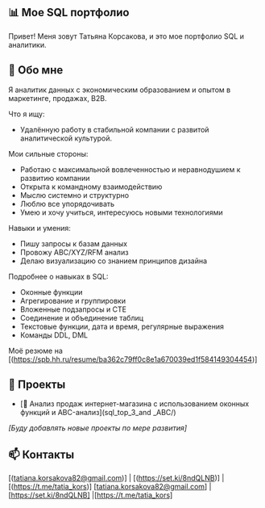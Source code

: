 ## 📊 Мое SQL портфолио

Привет! Меня зовут Татьяна Корсакова, и это мое портфолио SQL и аналитики.

## 🎯 Обо мне
Я аналитик данных с экономическим образованием и опытом в маркетинге, продажах, B2B.

Что я ищу:
- Удалённую работу в стабильной компании с развитой аналитической культурой.

Мои сильные стороны:
- Работаю с максимальной вовлеченностью и неравнодушием к развитию компании
- Открыта к командному взаимодействию
- Мыслю системно и структурно
- Люблю все упорядочивать
- Умею и хочу учиться, интересуюсь новыми технологиями

Навыки и умения:
- Пишу запросы к базам данных
- Провожу ABC/XYZ/RFM анализ
- Делаю визуализацию со знанием принципов дизайна

Подробнее о навыках в SQL:
 - Оконные функции
 - Агрегирование и группировки
 - Вложенные подзапросы и CTE
 - Соединение и объединение таблиц
 - Текстовые функции, дата и время, регулярные выражения
 - Команды DDL, DML

Моё резюме на [(https://spb.hh.ru/resume/ba362c79ff0c8e1a670039ed1f584149304454)]

## 📂 Проекты

- [📁 Анализ продаж интернет-магазина с использованием оконных функций и ABC-анализ](sql_top_3_and _ABC/)


*[Буду добавлять новые проекты по мере развития]*

## 📫 Контакты
[(tatiana.korsakova82@gmail.com)] | [(https://set.ki/8ndQLNB)] |[(https://t.me/tatia_kors)]
[tatiana.korsakova82@gmail.com] | [https://set.ki/8ndQLNB] |[https://t.me/tatia_kors]